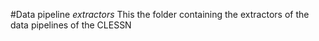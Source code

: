 #Data pipeline *extractors*
This the folder containing the extractors of the data pipelines of the CLESSN
